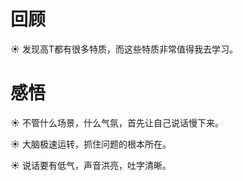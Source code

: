 # 回顾

☀️ 发现高T都有很多特质，而这些特质非常值得我去学习。

# 感悟

☀️ 不管什么场景，什么气氛，首先让自己说话慢下来。

☀️ 大脑极速运转，抓住问题的根本所在。

☀️ 说话要有低气，声音洪亮，吐字清晰。

